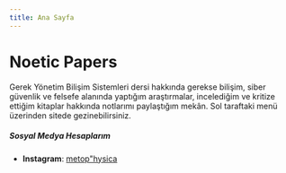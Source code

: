 ```yaml
---
title: Ana Sayfa
---
```

# Noetic Papers

Gerek Yönetim Bilişim Sistemleri dersi hakkında gerekse bilişim, siber güvenlik ve felsefe alanında yaptığım araştırmalar, incelediğim ve kritize ettiğim kitaplar hakkında notlarımı paylaştığım mekân. Sol taraftaki menü üzerinden sitede gezinebilirsiniz.

##### Sosyal Medya Hesaplarım
- **Instagram**: [metop"hysica](https://www.instagram.com/metophysica)